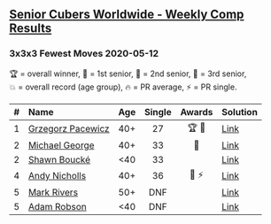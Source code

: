 <style>table {white-space: nowrap;}</style>

## [Senior Cubers Worldwide - Weekly Comp Results](/scw-comp/results/)
### 3x3x3 Fewest Moves 2020-05-12

<span style="white-space: nowrap;">🏆 = overall winner</span>, <span style="white-space: nowrap;">🥇 = 1st senior</span>, <span style="white-space: nowrap;">🥈 = 2nd senior</span>, <span style="white-space: nowrap;">🥉 = 3rd senior</span>, <span style="white-space: nowrap;">💥 = overall record (age group)</span>, <span style="white-space: nowrap;">🔥 = PR average</span>, <span style="white-space: nowrap;">⚡ = PR single</span>.

| # | Name | Age | Single | Awards | Solution |
| :--: | :-- | :--: | :--: | :--: | :-- |
| 1 | [Grzegorz Pacewicz](../../persons/grzegorz_pacewicz/333fm.md) | 40+ | 27 | 🏆 🥇 | [Link](https://www.facebook.com/events/2563130363933815/permalink/2568078846772300/) |
| 2 | [Michael George](../../persons/michael_george/333fm.md) | 40+ | 33 | 🥈 | [Link](https://www.facebook.com/events/2563130363933815/permalink/2564203937159791/) |
| 2 | [Shawn Boucké](../../persons/shawn_boucke/333fm.md) | <40 | 33 |  | [Link](https://www.facebook.com/events/2563130363933815/permalink/2563326017247583/) |
| 4 | [Andy Nicholls](../../persons/andy_nicholls/333fm.md) | 40+ | 36 | 🥉 ⚡ | [Link](https://www.facebook.com/events/2563130363933815/permalink/2563245993922252/) |
| 5 | [Mark Rivers](../../persons/mark_rivers/333fm.md) | 50+ | DNF |  | [Link](https://www.facebook.com/events/2563130363933815/permalink/2567850623461789/) |
| 5 | [Adam Robson](../../persons/adam_robson/333fm.md) | <40 | DNF |  | [Link](https://www.facebook.com/events/2563130363933815/permalink/2563354400578078/) |

<!-- Global site tag (gtag.js) - Google Analytics -->
<script async src="https://www.googletagmanager.com/gtag/js?id=UA-86348435-3"></script>
<script>window.dataLayer = window.dataLayer || []; function gtag() {dataLayer.push(arguments);} gtag('js', new Date()); gtag('config', 'UA-86348435-3');</script>
